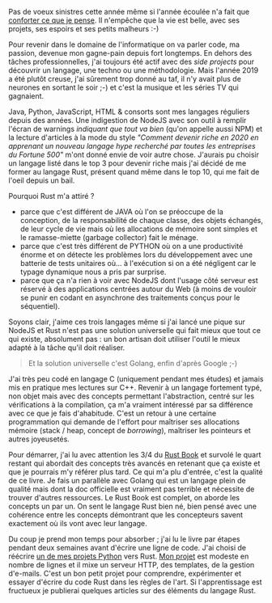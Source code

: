 <!-- title: Apprentissage de Rust -->
<!-- category: Développement -->

Pas de voeux sinistres cette année même si l'année écoulée n'a fait que [conforter ce que je pense](https://blogduyax.madyanne.fr/2019/sarah-connor/). Il n'empêche que la vie est belle, avec ses projets, ses espoirs et ses petits malheurs :-) 

Pour revenir dans le domaine de l'informatique on va parler code<!-- more -->, ma passion, devenue mon gagne-pain depuis fort longtemps. En dehors des tâches professionnelles, j'ai toujours été actif avec des *side projects* pour découvrir un langage, une techno ou une méthodologie. Mais l'année 2019 a été plutôt creuse, j'ai sûrement trop donné au taf, il n'y avait plus de neurones en sortant le soir ;-) et c'est la musique et les séries TV qui gagnaient. 

Java, Python, JavaScript, HTML & consorts sont mes langages réguliers depuis des années. Une indigestion de NodeJS avec son outil à remplir l'écran de warnings *indiquant que tout va bien* (qu'on appelle aussi NPM) et la lecture d'articles à la mode du style *"Comment devenir riche en 2020 en apprenant un nouveau langage hype recherché par toutes les entreprises du Fortune 500"* m'ont donné envie de voir autre chose. J'aurais pu choisir un langage listé dans le top 3 pour devenir riche mais j'ai décidé de me former au langage Rust, présent quand même dans le top 10, qui me fait de l'oeil depuis un bail. 

Pourquoi Rust m'a attiré ? 

- parce que c'est différent de JAVA où l'on se préoccupe de la conception, de la responsabilité de chaque classe, des objets échangés, de leur cycle de vie mais où les allocations de mémoire sont simples et le ramasse-miette (garbage collector) fait le ménage. 
- parce que c'est très différent de PYTHON où on a une productivité énorme et on détecte les problèmes lors du développement avec une batterie de tests unitaires où... à l'exécution si on a été négligent car le typage dynamique nous a pris par surprise. 
- parce que ça n'a rien à voir avec NodeJS dont l'usage côté serveur est réservé à des applications centrées autour du Web (à moins de vouloir se punir en codant en asynchrone des traitements conçus pour le séquentiel). 

Soyons clair, j'aime ces trois langages même si j'ai lancé une pique sur NodeJS et Rust n'est pas une solution universelle qui fait mieux que tout ce qui existe, absolument pas : un bon artisan doit utiliser l'outil le mieux adapté à la tâche qu'il doit réaliser. 

> Et la solution universelle c'est Golang, enfin d'après Google ;-)

J'ai très peu codé en langage C (uniquement pendant mes études) et jamais mis en pratique mes lectures sur C++. Revenir à un langage fortement typé, non objet mais avec des concepts permettant l'abstraction, centré sur les vérifications à la compilation, ça m'a vraiment intéressé par sa différence avec ce que je fais d'ahabitude. C'est un retour à une certaine programmation qui demande de l'effort pour maîtriser ses allocations mémoire (stack / heap, concept de *borrowing*), maîtriser les pointeurs et autres joyeusetés.

Pour démarrer, j'ai lu avec attention les 3/4 du [Rust Book](https://doc.rust-lang.org) et survolé le quart restant qui abordait des concepts très avancés en retenant que ça existe et que je pourrais m'y référer plus tard. Ce qui m'a plu d'entrée, c'est la qualité de ce livre. Je fais un parallèle avec Golang qui est un langage plein de qualité mais dont la doc officielle est vraiment pas terrible et nécessite de trouver d'autres ressources. Le Rust Book est complet, on aborde les concepts un par un. On sent le langage Rust bien né, bien pensé avec une cohérence entre les concepts démontrant que les concepteurs savent exactement où ils vont avec leur langage. 

Du coup je prend mon temps pour absorber ; j'ai lu le livre par étapes pendant deux semaines avant d'écrire une ligne de code. J'ai choisi de réécrire [un de mes projets Python](https://github.com/kianby/stacosys) vers Rust. [Mon projet](https://github.com/kianby/stacorust) est modeste en nombre de lignes et il mixe un serveur HTTP, des templates, de la gestion d'e-mails. C'est un bon petit projet pour comprendre, expérimenter et essayer d'écrire du code Rust dans les règles de l'art. Si l'apprentissage est fructueux je publierai quelques articles sur des éléments du langage Rust.
